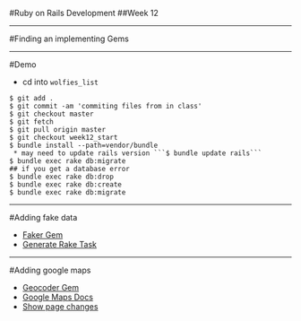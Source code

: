 #Ruby on Rails Development
##Week 12

---
#Finding an implementing Gems

---
#Demo
* cd into ```wolfies_list```

```
$ git add . 
$ git commit -am 'commiting files from in class'
$ git checkout master 
$ git fetch
$ git pull origin master
$ git checkout week12_start
$ bundle install --path=vendor/bundle
 * may need to update rails version ```$ bundle update rails```
$ bundle exec rake db:migrate
## if you get a database error
$ bundle exec rake db:drop
$ bundle exec rake db:create
$ bundle exec rake db:migrate

```

---
#Adding fake data
* [Faker Gem](https://github.com/stympy/faker)
* [Generate Rake Task](https://gist.github.com/johnsonch/37fdf41b28496586e522)

---
#Adding google maps
* [Geocoder Gem](https://github.com/alexreisner/geocoder)
* [Google Maps Docs](https://developers.google.com/maps/tutorials/fundamentals/adding-a-google-map)
* [Show page changes](https://gist.github.com/johnsonch/243f4732505fdb25341a)
